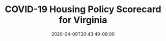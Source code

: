 ---
title: "COVID-19 Housing Policy Scorecard for Virginia"
date: 2020-04-09T20:43:49-08:00
layout: single
type: covid-policy-rankings
state_abbrev: va # use state abbreviation.
state_title: Virginia
photoCredit:
hasSubnav: true
fbImage: /images/assets/el-scorecard-social-000006.png
twImage: /images/assets/el-scorecard-social-000006.png
socialDescription: COVID-19 Housing Policy Scorecard for Virginia
description: See how Virginia ranks in our nationwide scorecard of housing policies in response to COVID-19.
url: /covid-policy-scorecard/va
aliases:
    - /covid-policy-scorecard/va
    - /covid-policy-scorecard/virginia
    - /es/covid-policy-scorecard/va
    - /es/covid-policy-scorecard/virginia
---